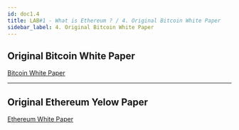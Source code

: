 ```yaml
---
id: doc1.4
title: LAB#1 - What is Ethereum ? / 4. Original Bitcoin White Paper
sidebar_label: 4. Original Bitcoin White Paper
---
```


## Original Bitcoin White Paper

[Bitcoin White Paper](.\assets\bitcoin_paper.pdf)

---

## Original Ethereum Yelow Paper

[Ethereum White Paper](.\assets\Ethereum_paper.pdf)